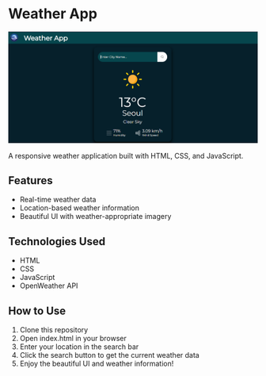 # Weather App

![weather-app-1](/images/image-1.png)

A responsive weather application built with HTML, CSS, and JavaScript.

## Features
- Real-time weather data
- Location-based weather information
- Beautiful UI with weather-appropriate imagery

## Technologies Used
- HTML
- CSS
- JavaScript
- OpenWeather API

## How to Use
1. Clone this repository
2. Open index.html in your browser
3. Enter your location in the search bar
4. Click the search button to get the current weather data
5. Enjoy the beautiful UI and weather information!
